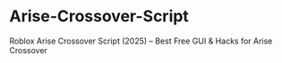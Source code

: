 # Arise-Crossover-Script
Roblox Arise Crossover Script (2025) – Best Free GUI &amp; Hacks for Arise Crossover
